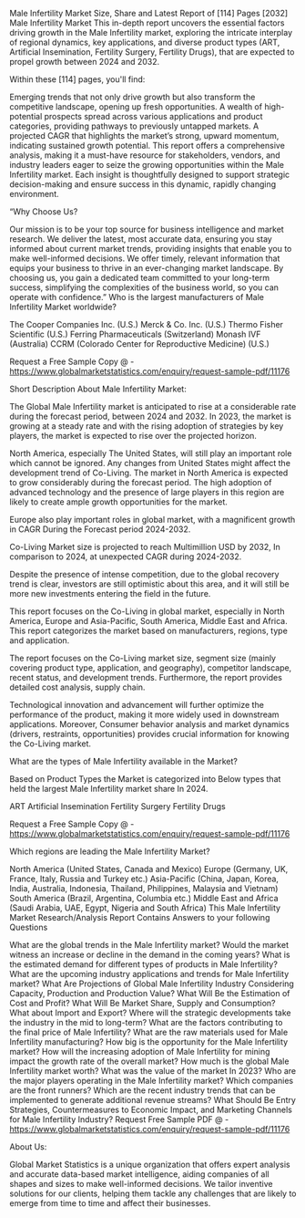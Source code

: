 Male Infertility Market Size, Share and Latest Report of [114] Pages [2032]
Male Infertility Market This in-depth report uncovers the essential factors driving growth in the Male Infertility market, exploring the intricate interplay of regional dynamics, key applications, and diverse product types (ART, Artificial Insemination, Fertility Surgery, Fertility Drugs), that are expected to propel growth between 2024 and 2032.

Within these [114] pages, you'll find:

Emerging trends that not only drive growth but also transform the competitive landscape, opening up fresh opportunities.
A wealth of high-potential prospects spread across various applications and product categories, providing pathways to previously untapped markets.
A projected CAGR that highlights the market’s strong, upward momentum, indicating sustained growth potential.
This report offers a comprehensive analysis, making it a must-have resource for stakeholders, vendors, and industry leaders eager to seize the growing opportunities within the Male Infertility market. Each insight is thoughtfully designed to support strategic decision-making and ensure success in this dynamic, rapidly changing environment.

“Why Choose Us?

Our mission is to be your top source for business intelligence and market research.
We deliver the latest, most accurate data, ensuring you stay informed about current market trends, providing insights that enable you to make well-informed decisions.
We offer timely, relevant information that equips your business to thrive in an ever-changing market landscape.
By choosing us, you gain a dedicated team committed to your long-term success, simplifying the complexities of the business world, so you can operate with confidence.”
Who is the largest manufacturers of Male Infertility Market worldwide?

 

The Cooper Companies
Inc. (U.S.)
Merck & Co.
Inc. (U.S.)
Thermo Fisher Scientific (U.S.)
Ferring Pharmaceuticals (Switzerland)
Monash IVF (Australia)
CCRM (Colorado Center for Reproductive Medicine) (U.S.)
 

Request a Free Sample Copy @ - https://www.globalmarketstatistics.com/enquiry/request-sample-pdf/11176

 

Short Description About Male Infertility Market:

The Global Male Infertility market is anticipated to rise at a considerable rate during the forecast period, between 2024 and 2032. In 2023, the market is growing at a steady rate and with the rising adoption of strategies by key players, the market is expected to rise over the projected horizon.

North America, especially The United States, will still play an important role which cannot be ignored. Any changes from United States might affect the development trend of Co-Living. The market in North America is expected to grow considerably during the forecast period. The high adoption of advanced technology and the presence of large players in this region are likely to create ample growth opportunities for the market.

Europe also play important roles in global market, with a magnificent growth in CAGR During the Forecast period 2024-2032.

Co-Living Market size is projected to reach Multimillion USD by 2032, In comparison to 2024, at unexpected CAGR during 2024-2032.

Despite the presence of intense competition, due to the global recovery trend is clear, investors are still optimistic about this area, and it will still be more new investments entering the field in the future.

This report focuses on the Co-Living in global market, especially in North America, Europe and Asia-Pacific, South America, Middle East and Africa. This report categorizes the market based on manufacturers, regions, type and application.

The report focuses on the Co-Living market size, segment size (mainly covering product type, application, and geography), competitor landscape, recent status, and development trends. Furthermore, the report provides detailed cost analysis, supply chain.

Technological innovation and advancement will further optimize the performance of the product, making it more widely used in downstream applications. Moreover, Consumer behavior analysis and market dynamics (drivers, restraints, opportunities) provides crucial information for knowing the Co-Living market.

What are the types of Male Infertility available in the Market?

Based on Product Types the Market is categorized into Below types that held the largest Male Infertility market share In 2024.

 

ART
Artificial Insemination
Fertility Surgery
Fertility Drugs
 

Request a Free Sample Copy @ - https://www.globalmarketstatistics.com/enquiry/request-sample-pdf/11176

Which regions are leading the Male Infertility Market?

North America (United States, Canada and Mexico)
Europe (Germany, UK, France, Italy, Russia and Turkey etc.)
Asia-Pacific (China, Japan, Korea, India, Australia, Indonesia, Thailand, Philippines, Malaysia and Vietnam)
South America (Brazil, Argentina, Columbia etc.)
Middle East and Africa (Saudi Arabia, UAE, Egypt, Nigeria and South Africa)
This Male Infertility Market Research/Analysis Report Contains Answers to your following Questions

What are the global trends in the Male Infertility market? Would the market witness an increase or decline in the demand in the coming years?
What is the estimated demand for different types of products in Male Infertility? What are the upcoming industry applications and trends for Male Infertility market?
What Are Projections of Global Male Infertility Industry Considering Capacity, Production and Production Value? What Will Be the Estimation of Cost and Profit? What Will Be Market Share, Supply and Consumption? What about Import and Export?
Where will the strategic developments take the industry in the mid to long-term?
What are the factors contributing to the final price of Male Infertility? What are the raw materials used for Male Infertility manufacturing?
How big is the opportunity for the Male Infertility market? How will the increasing adoption of Male Infertility for mining impact the growth rate of the overall market?
How much is the global Male Infertility market worth? What was the value of the market In 2023?
Who are the major players operating in the Male Infertility market? Which companies are the front runners?
Which are the recent industry trends that can be implemented to generate additional revenue streams?
What Should Be Entry Strategies, Countermeasures to Economic Impact, and Marketing Channels for Male Infertility Industry?
Request Free Sample PDF @ - https://www.globalmarketstatistics.com/enquiry/request-sample-pdf/11176

About Us:

Global Market Statistics is a unique organization that offers expert analysis and accurate data-based market intelligence, aiding companies of all shapes and sizes to make well-informed decisions. We tailor inventive solutions for our clients, helping them tackle any challenges that are likely to emerge from time to time and affect their businesses.